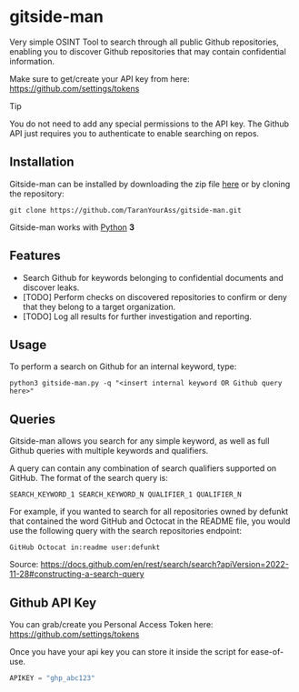 # gitside-man
Very simple OSINT Tool to search through all public Github repositories, enabling you to discover Github repositories that may contain confidential information.  

Make sure to get/create your API key from here:  
https://github.com/settings/tokens  
> [!TIP]  
> You do not need to add any special permissions to the API key. The Github API just requires you to authenticate to enable searching on repos.  

## Installation
Gitside-man can be installed by downloading the zip file [here](https://github.com/rsolutions-canada/gitside-man/archive/master.zip) or by cloning the repository:  

`git clone https://github.com/TaranYourAss/gitside-man.git`    

Gitside-man works with [Python](http://www.python.org/download/) **3**

## Features
- Search Github for keywords belonging to confidential documents and discover leaks.
- [TODO] Perform checks on discovered repositories to confirm or deny that they belong to a target organization.
- [TODO] Log all results for further investigation and reporting.
  
## Usage
To perform a search on Github for an internal keyword, type:

`python3 gitside-man.py -q "<insert internal keyword OR Github query here>"`  

## Queries
Gitside-man allows you search for any simple keyword, as well as full Github queries with multiple keywords and qualifiers.  

A query can contain any combination of search qualifiers supported on GitHub. The format of the search query is:  

`SEARCH_KEYWORD_1 SEARCH_KEYWORD_N QUALIFIER_1 QUALIFIER_N`  

For example, if you wanted to search for all repositories owned by defunkt that contained the word GitHub and Octocat in the README file, you would use the following query with the search repositories endpoint:  

`GitHub Octocat in:readme user:defunkt`  

Source: https://docs.github.com/en/rest/search/search?apiVersion=2022-11-28#constructing-a-search-query  

## Github API Key
You can grab/create you Personal Access Token here:  
https://github.com/settings/tokens  

Once you have your api key you can store it inside the script for ease-of-use.  
```python
APIKEY = "ghp_abc123"
```
